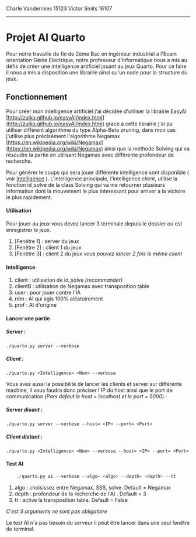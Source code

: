 Charle Vandermies 15123
Victor Smits 16107
___
# Projet AI Quarto

Pour notre travaille de fin de 2ème Bac en ingénieur industriel a l'Ecam orientation Génie Electrique, notre professeur d'informatique nous a mis au défis de créer une intelligence artificiel jouant au jeux Quarto.
Pour ce faire il nous a mis a disposition une librairie ainsi qu'un code pour la structure du jeux.

## Fonctionnement 

Pour créer mon intelligence artificiel j'ai décidée d'utiliser la librairie EasyAI [http://zulko.github.io/easyAI/index.html](http://zulko.github.io/easyAI/index.html) grace a cette librairie j'ai pu utiliser différent algorithme du type Alpha-Beta pruning, dans mon cas j'utilise plus précisément l'algorithme Negamax [https://en.wikipedia.org/wiki/Negamax](https://en.wikipedia.org/wiki/Negamax) ainsi que la méthode Solving qui va résoudre la partie en utilisant Negamax avec différente profondeur de recherche.

Pour générer le coups qui sera jouer différente intelligence sont disponible ( voir [Intelligence](#intelligence) ). 
L'intelligence principale, l'intelligence *client*, utilise la fonction id_solve de la class Solving qui va me retourner plusieurs information dont la mouvement le plus interessant pour arriver a la victoire le plus rapidement.

#### Utilisation

Pour jouer au jeux vous devez lancer 3 terminale depuis le dossier ou est enregistrer le jeux.
 1. [Fenêtre 1] : server du jeux
 2. [Fenêtre 2] : client 1 du jeux
 3. [Fenêtre 3] : client 2 du jeux
*vous pouvez lancer 2 fois le même client*

#### Intelligence
 1. client : utilisation de id_solve *(recommander)*
 2. clientB : utilisation de Negamax avec transposition table
 3. user : pour jouer contre l'IA
 4. rdm : AI qui agis 100% aléatoirement
 5. prof : AI d'origine

#### Lancer une partie 
##### Server :
    ./quarto.py server --verbose

##### Client :
    ./quarto.py <Intelligence> <Nom> --verbose
    
Vous avez aussi la possibilité de lancer les clients et server sur différente machine, il vous faudra donc préciser l'IP du host ainsi que le port de communication (*Pars défaut le host = localhost et le port = 5000*) :
    
##### Server disant :
    ./quarto.py server --verbose --host= <IP> --port= <Port>

##### Client distant :
    ./quarto.py <Intelligence> <Nom> --verbose --host= <IP> --port= <Port>
    
#### Test AI
```python
    ./quarto.py ai --verbose --algo= <algo> --depth= <depth> --tt
```
 1. algo : choisissez entre Negamax, SSS, solve. Default = Negamax
 2. depth : profondeur de la recherche de l'AI . Default = 3
 3. tt : active la transposition table. Default = False

*C'est 3 arguments ne sont pas obligatoire*

Le test AI n'a pas besoin du serveur il peut être lancer dans une seul fenêtre de terminal.

<!--stackedit_data:
eyJoaXN0b3J5IjpbLTE2MDI3Nzg3NzcsMTE5MzI5MzA0MSwxOD
g2ODAzOTQ5LC00NTE5MjUwMTEsLTE0NjA0NzI0MjEsLTE0NjA0
NzI0MjEsOTIyNjQ3NjcsLTE0NTYzOTMyMzEsMTE2ODU4MDg4OC
wtMjA2NzYxOTI4NiwyMDI2NDc5MzkxLDg3MjUzNDczMywtNjU1
MjcyODE1LC0xNDkxMzQ0MzUwLC0yMDM3NTM4MzE1LDg5MTM4OD
cwMSwtMjA0MDI2MjYxNCwtMjAyMzgyNzQxNCw4NjQ2Njk0MDgs
MTAzNzY0OTkyNl19
-->